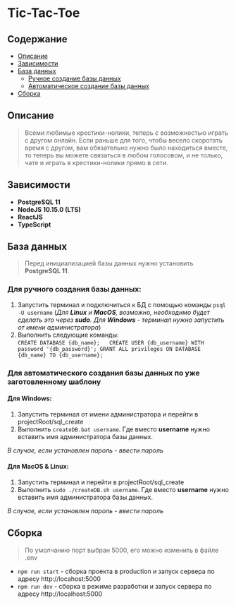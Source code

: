 # Tic-Tac-Toe    

## Содержание

* [Описание](#description)
* [Зависимости](#dependencies)
* [База данных](#database)
	* [Ручное создание базы данных](#database_self)
	* [Автоматическое создание базы данных](#database_auto)
* [Сборка](#build)

## <a name="desctiprion"></a>Описание
> Всеми любимые крестики-нолики, теперь с возможностью играть с другом онлайн.
Если раньше для того, чтобы весело скоротать время с другом, вам обязательно нужно было находиться вместе, то теперь вы можете связаться в любом голосовом, и не только, чате и играть в крестики-нолики прямо в сети.
  
## <a name="dependencies"></a>Зависимости  
* __PostgreSQL 11__  
* __NodeJS 10.15.0 (LTS)__  
* __ReactJS__  
* __TypeScript__  
  
## <a name="database"></a>База данных  
> Перед инициализацией базы данных нужно установить __PostgreSQL 11__.  

### <a name="database_self"></a>Для ручного создания базы данных:
1. Запустить терминал и подключиться к БД с помощью команды `psql -U username` (_Для __Linux__ и __MacOS__, возможно, необходимо будет сделать это через __sudo__. Для __Windows__ - терминал нужно запустить от имени администратора_)  
3. Выполнить следующие команды:   
`CREATE DATABASE {db_name};  
 CREATE USER {db_username} WITH password '{db_password}'; GRANT ALL privileges ON DATABASE {db_name} TO {db_username};`  

### <a name="database_auto"></a>Для автоматического создания базы данных по уже заготовленному шаблону
  
#### Для Windows:  
 
1. Запустить терминал от имени администратора и перейти в projectRoot/sql_create  
2. Выполнить `createDB.bat username`. Где вместо __username__ нужно вставить имя администратора базы данных.   
  
_В случае, если установлен пароль - ввести пароль_   

#### Для MacOS & Linux:  
  
1. Запустить терминал и перейти в projectRoot/sql_create  
2. Выполнить `sudo ./createDB.sh username`. Где вместо __username__ нужно вставить имя администратора базы данных.   
  
_В случае, если установлен пароль - ввести пароль_
 
## <a name="build"></a>Сборка  
> По умолчанию порт выбран 5000, его можно изменить в файле .env

* `npm run start` - сборка проекта в production и запуск сервера по адресу http://locahost:5000  
* `npm run dev` - сборка в режиме разработки и запуск сервера по адресу http://localhost:5000